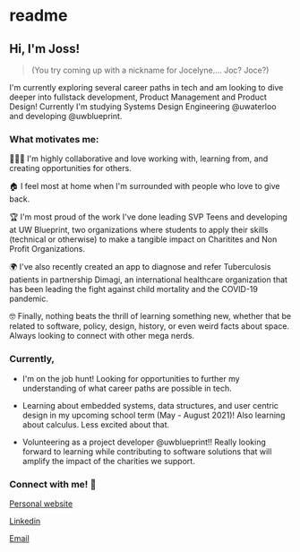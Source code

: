 # readme
## Hi, I'm Joss!
> (You try coming up with a nickname for Jocelyne.... Joc? Joce?) 

I'm currently exploring several career paths in tech and am looking to dive deeper into fullstack development, 
Product Management and Product Design! Currently I'm studying Systems Design Engineering @uwaterloo and developing @uwblueprint. 


### What motivates me:
🧑‍🤝‍🧑  I'm highly collaborative and love working with, learning from, and creating opportunities for others. 

🏠  I feel most at home when I'm surrounded with people who love to give back. 

🏆  I'm most proud of the work I've done leading SVP Teens and developing at UW Blueprint, two organizations where students to apply their skills (technical or otherwise) to make a tangible impact on Charitites and Non Profit Organizations. 

🌍  I've also recently created an app to diagnose and refer Tuberculosis patients in partnership Dimagi, an international healthcare organization that has been leading the fight against child mortality and the COVID-19 pandemic.

🤓  Finally, nothing beats the thrill of learning something new, whether that be related to software, policy, design, history, or even weird facts about space. Always looking to connect with other mega nerds.

### Currently, 
* I'm on the job hunt! Looking for opportunities to further my understanding of what career paths are possible in tech. 

* Learning about embedded systems, data structures, and user centric design in my upcoming school term (May - August 2021)! Also learning about calculus. Less excited about that. 

* Volunteering as a project developer @uwblueprint!! Really looking forward to learning while contributing to software solutions that will amplify the impact of the charities we support. 

### Connect with me! :iphone:
[Personal website](https://jossportfolio.web.app)

[Linkedin](https://www.linkedin.com/in/jmurphyy/)

[Email](mailto:jocelynemurphy@gmail.com)


